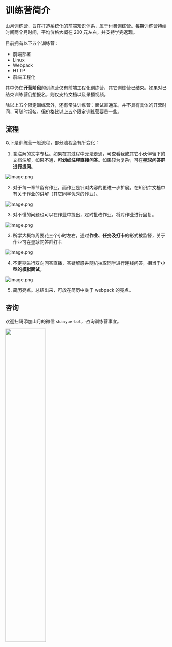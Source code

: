 # 训练营简介

山月训练营，旨在打造系统化的前端知识体系，属于付费训练营。每期训练营持续时间两个月时间，平均价格大概在 200 元左右，并支持学完返现。

目前拥有以下五个训练营：

+ 前端部署
+ Linux
+ Webpack
+ HTTP
+ 前端工程化

其中仍在**开营阶段**的训练营仅有前端工程化训练营，其它训练营已结束。如果对已结束训练营仍想报名，则仅支持文档以及录播视频。

除以上五个限定训练营外，还有常驻训练营：面试直通车。并不具有具体的开营时间，可随时报名。但价格比以上五个限定训练营要贵一些。

## 流程

以下是训练营一般流程，部分流程会有所变化：

1. 含注解的文字专栏。如果在其过程中无法走通，可查看我或其它小伙伴留下的文档注解，如果不通，**可划线注释直接问答**。如果较为复杂，可在**星球问答群进行提问**。

![image.png](https://p6-juejin.byteimg.com/tos-cn-i-k3u1fbpfcp/0124bbf22fa34a07aa3effeeb40f721a~tplv-k3u1fbpfcp-watermark.image?)

2. 对于每一章节留有作业，而作业是针对内容的更进一步扩展，在知识库文档中有关于作业的讲解（其它同学优秀的作业）。

![image.png](https://p1-juejin.byteimg.com/tos-cn-i-k3u1fbpfcp/f2b0736d3be04e7ca05df405080c6b44~tplv-k3u1fbpfcp-watermark.image?)

3. 对不懂的问题也可以在作业中提出，定时批改作业，将对作业进行回复。

![image.png](https://p3-juejin.byteimg.com/tos-cn-i-k3u1fbpfcp/84e9bfc776104024ad3781c1f7f206cc~tplv-k3u1fbpfcp-watermark.image?)

3. 所学大概每周要花三个小时左右，通过**作业、任务及打卡**的形式被监督，关于作业可在星球问答群打卡

![image.png](https://p6-juejin.byteimg.com/tos-cn-i-k3u1fbpfcp/d9a078f0e2df4442b6f5562f2eb5c0d7~tplv-k3u1fbpfcp-watermark.image?)

4. 不定期进行双向问答直播，答疑解惑并随机抽取同学进行连线问答，相当于**小型的模拟面试**。

![image.png](https://p6-juejin.byteimg.com/tos-cn-i-k3u1fbpfcp/9515b9b82619419c915a3a6a9add1a27~tplv-k3u1fbpfcp-watermark.image?)

5. 简历亮点。总结出来，可放在简历中关于 webpack 的亮点。

## 咨询

欢迎扫码添加山月的微信 `shanyue-bot`，咨询训练营事宜。

<img src="https://static.shanyue.tech/images/22-08-31/clipboard-8887.f0e108.webp" width="50%"></img>
